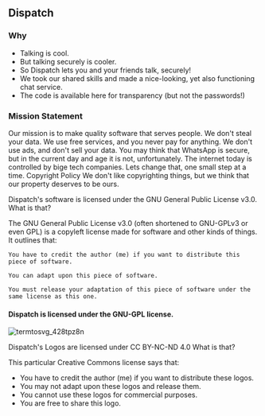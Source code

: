 ## Dispatch
### Why
- Talking is cool.
- But talking securely is cooler.
- So Dispatch lets you and your friends talk, securely!
- We took our shared skills and made a nice-looking, yet also functioning chat service.
- The code is available here for transparency (but not the passwords!)
### Mission Statement
Our mission is to make quality software that serves people. We don't steal your data. We use free services, and you never pay for anything. We don't use ads, and don't sell your data. You may think that WhatsApp is secure, but in the current day and age it is not, unfortunately. The internet today is controlled by bige tech companies. Lets change that, one small step at a time.
Copyright Policy
We don't like copyrighting things, but we think that our property deserves to be ours.

Dispatch's software is licensed under the GNU General Public License v3.0.
What is that?

The GNU General Public License v3.0 (often shortened to GNU-GPLv3 or even GPL) is a copyleft license made for software and other kinds of things. It outlines that:

    You have to credit the author (me) if you want to distribute this piece of software.

    You can adapt upon this piece of software.

    You must release your adaptation of this piece of software under the same license as this one.

#### Dispatch is licensed under the GNU-GPL license.
![termtosvg_428tpz8n](https://user-images.githubusercontent.com/116349156/222968314-f9c8fa3b-c773-4bc2-8604-f38adc06b7e4.svg)


Dispatch's Logos are licensed under CC BY-NC-ND 4.0
What is that?

This particular Creative Commons license says that:
- You have to credit the author (me) if you want to distribute these logos.
- You may not adapt upon these logos and release them.
- You cannot use these logos for commercial purposes.
- You are free to share this logo.

